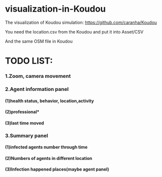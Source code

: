 # visualization-in-Koudou
The visualization of Koudou simulation: https://github.com/caranha/Koudou

You need the location.csv from the Koudou and put it into Asset/CSV

And the same OSM file in Koudou

# TODO LIST:  
### 1.Zoom, camera movement  
### 2.Agent information panel  
#### (1)health status, behavior, location,activity  
#### (2)professional*  
#### (3)last time moved  
### 3.Summary panel  
#### (1)infected agents number through time  
#### (2)Numbers of agents in different location  
#### (3)Infection happened places(maybe agent panel)  
